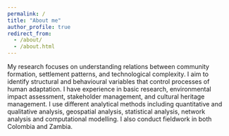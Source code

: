 ```yaml
---
permalink: /
title: "About me"
author_profile: true
redirect_from: 
  - /about/
  - /about.html
---
```


My research focuses on understanding relations between community formation, settlement patterns, and technological complexity. I aim to identify structural and behavioural variables that control processes of human adaptation. I have experience in basic research, environmental impact assessment, stakeholder management, and cultural heritage management. I use different analytical methods including quantitative and qualitative analysis, geospatial analysis, statistical analysis, network analysis and computational modelling. I also conduct fieldwork in both Colombia and Zambia.

